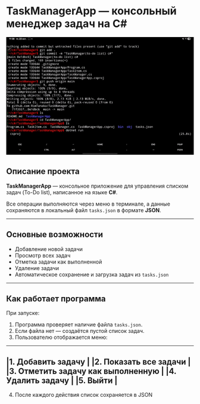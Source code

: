 # TaskManagerApp — консольный менеджер задач на C#

![Demo](./misc/Screen_Recording_20251023_113856_Termux.gif)

## Описание проекта

**TaskManagerApp** — консольное приложение для управления списком задач (To-Do list), написанное на языке **C#**.

Все операции выполняются через меню в терминале, а данные сохраняются в локальный файл `tasks.json` в формате **JSON**.

---

## Основные возможности

+ Добавление новой задачи
+ Просмотр всех задач
+ Отметка задачи как выполненной
+ Удаление задачи
+ Автоматическое сохранение и загрузка задач из `tasks.json`

---

## Как работает программа

При запуске:
1. Программа проверяет наличие файла `tasks.json`.
2. Если файла нет — создаётся пустой список задач.
3. Пользователю отображается меню:
-----------------------------------------
|1. Добавить задачу                     |
|2. Показать все задачи                 |
|3. Отметить задачу как выполненную     |
|4. Удалить задачу                      |
|5. Выйти                               |
-----------------------------------------
4. После каждого действия список сохраняется в JSON

